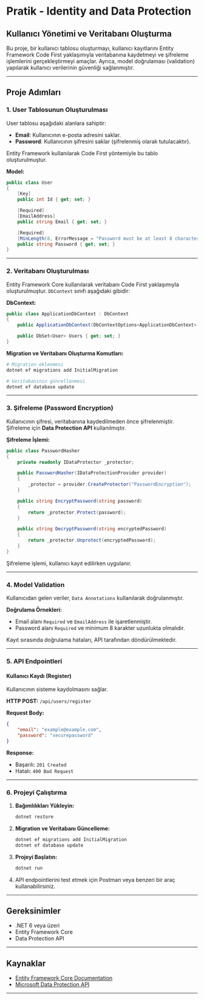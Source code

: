 # Pratik - Identity and Data Protection

## Kullanıcı Yönetimi ve Veritabanı Oluşturma

Bu proje, bir kullanıcı tablosu oluşturmayı, kullanıcı kayıtlarını Entity Framework Code First yaklaşımıyla veritabanına kaydetmeyi ve şifreleme işlemlerini gerçekleştirmeyi amaçlar. Ayrıca, model doğrulaması (validation) yapılarak kullanıcı verilerinin güvenliği sağlanmıştır.

---

## Proje Adımları

### 1. **User Tablosunun Oluşturulması**
User tablosu aşağıdaki alanlara sahiptir:

- **Email**: Kullanıcının e-posta adresini saklar.
- **Password**: Kullanıcının şifresini saklar (şifrelenmiş olarak tutulacaktır).

Entity Framework kullanılarak Code First yöntemiyle bu tablo oluşturulmuştur.

**Model:**
```csharp
public class User
{
    [Key]
    public int Id { get; set; }

    [Required]
    [EmailAddress]
    public string Email { get; set; }

    [Required]
    [MinLength(8, ErrorMessage = "Password must be at least 8 characters long.")]
    public string Password { get; set; }
}
```

---

### 2. **Veritabanı Oluşturulması**

Entity Framework Core kullanılarak veritabanı Code First yaklaşımıyla oluşturulmuştur. `DbContext` sınıfı aşağıdaki gibidir:

**DbContext:**
```csharp
public class ApplicationDbContext : DbContext
{
    public ApplicationDbContext(DbContextOptions<ApplicationDbContext> options) : base(options) { }

    public DbSet<User> Users { get; set; }
}
```

**Migration ve Veritabanı Oluşturma Komutları:**
```bash
# Migration eklenmesi
dotnet ef migrations add InitialMigration

# Veritabanının güncellenmesi
dotnet ef database update
```

---

### 3. **Şifreleme (Password Encryption)**

Kullanıcının şifresi, veritabanına kaydedilmeden önce şifrelenmiştir. Şifreleme için **Data Protection API** kullanılmıştır.

**Şifreleme İşlemi:**
```csharp
public class PasswordHasher
{
    private readonly IDataProtector _protector;

    public PasswordHasher(IDataProtectionProvider provider)
    {
        _protector = provider.CreateProtector("PasswordEncryption");
    }

    public string EncryptPassword(string password)
    {
        return _protector.Protect(password);
    }

    public string DecryptPassword(string encryptedPassword)
    {
        return _protector.Unprotect(encryptedPassword);
    }
}
```

Şifreleme işlemi, kullanıcı kayıt edilirken uygulanır.

---

### 4. **Model Validation**

Kullanıcıdan gelen veriler, `Data Annotations` kullanılarak doğrulanmıştır. 

**Doğrulama Örnekleri:**
- Email alanı `Required` ve `EmailAddress` ile işaretlenmiştir.
- Password alanı `Required` ve minimum 8 karakter uzunlukta olmalıdır.

Kayıt sırasında doğrulama hataları, API tarafından döndürülmektedir.

---

### 5. **API Endpointleri**

#### Kullanıcı Kaydı (Register)
Kullanıcının sisteme kaydolmasını sağlar.

**HTTP POST:** `/api/users/register`

**Request Body:**
```json
{
    "email": "example@example.com",
    "password": "securepassword"
}
```

**Response:**
- Başarılı: `201 Created`
- Hatalı: `400 Bad Request`

---

### 6. **Projeyi Çalıştırma**

1. **Bağımlılıkları Yükleyin:**
   ```bash
   dotnet restore
   ```

2. **Migration ve Veritabanı Güncelleme:**
   ```bash
   dotnet ef migrations add InitialMigration
   dotnet ef database update
   ```

3. **Projeyi Başlatın:**
   ```bash
   dotnet run
   ```

4. API endpointlerini test etmek için Postman veya benzeri bir araç kullanabilirsiniz.

---

## Gereksinimler

- .NET 6 veya üzeri
- Entity Framework Core
- Data Protection API

---

## Kaynaklar

- [Entity Framework Core Documentation](https://learn.microsoft.com/en-us/ef/core/)
- [Microsoft Data Protection API](https://learn.microsoft.com/en-us/aspnet/core/security/data-protection/)

---
